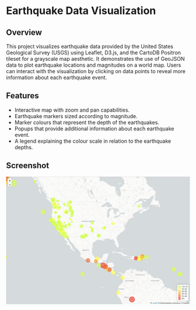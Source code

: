 # Earthquake Data Visualization

## Overview
This project visualizes earthquake data provided by the United States Geological Survey (USGS) using Leaflet, D3.js, and the CartoDB Positron tileset for a grayscale map aesthetic. It demonstrates the use of GeoJSON data to plot earthquake locations and magnitudes on a world map. Users can interact with the visualization by clicking on data points to reveal more information about each earthquake event.

## Features
- Interactive map with zoom and pan capabilities.
- Earthquake markers sized according to magnitude.
- Marker colours that represent the depth of the earthquakes.
- Popups that provide additional information about each earthquake event.
- A legend explaining the colour scale in relation to the earthquake depths.

## Screenshot
![Earthquake Data Visualization Screenshot](Leaflet-Part-1/Screenshot.png)
